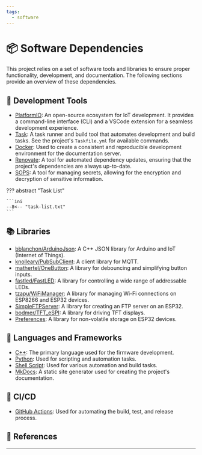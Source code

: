 ```yaml
---
tags:
  - software
---
```

# :package: Software Dependencies

This project relies on a set of software tools and libraries to ensure proper
functionality, development, and documentation. The following sections provide an
overview of these dependencies.

## :wrench: Development Tools

- [PlatformIO][1]: An open-source ecosystem for IoT development. It provides a
  command-line interface (CLI) and a VSCode extension for a seamless
  development experience.
- [Task][2]: A task runner and build tool that automates development and build
  tasks. See the project's `Taskfile.yml` for available commands.
- [Docker][3]: Used to create a consistent and reproducible development
  environment for the documentation server.
- [Renovate][4]: A tool for automated dependency updates, ensuring that the
  project's dependencies are always up-to-date.
- [SOPS][5]: A tool for managing secrets, allowing for the encryption and
  decryption of sensitive information.

??? abstract "Task List"

    ```ini
    --8<-- "task-list.txt"
    ```

## :books: Libraries

- [bblanchon/ArduinoJson][6]: A C++ JSON library for Arduino and IoT (Internet
  of Things).
- [knolleary/PubSubClient][7]: A client library for MQTT.
- [mathertel/OneButton][8]: A library for debouncing and simplifying button
  inputs.
- [fastled/FastLED][9]: A library for controlling a wide range of addressable
  LEDs.
- [tzapu/WiFiManager][10]: A library for managing Wi-Fi connections on ESP8266
  and ESP32 devices.
- [SimpleFTPServer][11]: A library for creating an FTP server on an ESP32.
- [bodmer/TFT_eSPI][12]: A library for driving TFT displays.
- [Preferences][18]: A library for non-volatile storage on ESP32 devices.

## :scroll: Languages and Frameworks

- [C++][13]: The primary language used for the firmware development.
- [Python][14]: Used for scripting and automation tasks.
- [Shell Script][15]: Used for various automation and build tasks.
- [MkDocs][16]: A static site generator used for creating the project's
  documentation.

## :rocket: CI/CD

- [GitHub Actions][17]: Used for automating the build, test, and release
  process.

## :link: References

[1]: https://platformio.org/
[2]: https://taskfile.dev/
[3]: https://www.docker.com/
[4]: https://www.mend.io/free-developer-tools/renovate/
[5]: https://github.com/getsops/sops
[6]: https://github.com/bblanchon/ArduinoJson
[7]: https://github.com/knolleary/pubsubclient
[8]: https://github.com/mathertel/OneButton
[9]: https://github.com/FastLED/FastLED
[10]: https://github.com/tzapu/WiFiManager
[11]: https://github.com/xreef/SimpleFTPServer
[12]: https://github.com/Bodmer/TFT_eSPI
[13]: https://isocpp.org/
[14]: https://www.python.org/
[15]: https://www.gnu.org/software/bash/
[16]: https://www.mkdocs.org/
[17]: https://github.com/features/actions
[18]: https://docs.espressif.com/projects/esp-idf/en/latest/esp32/api-reference/storage/nvs_flash.html
[19]: https://github.com/me-no-dev/ESPAsyncWebServer
[20]: https://github.com/me-no-dev/AsyncTCP
---
